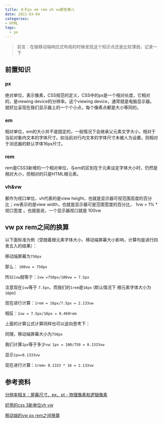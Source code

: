 ```yaml
---
title: 关于px em rem vh vw那些事儿
date: 2022-03-04
categories:
- HTML
tags:
  - px
---
```


> 前言：在做移动端响应式布局的时候发现这个知识点还是比较薄弱，记录一下

## 前置知识

### px

绝对单位，表示像素，CSS规范的定义，CSS中的px是一个相对长度，它相对的，是viewing device的分辨率。这个viewing device，通常就是电脑显示器。就好比呈现在我们显示器上的一个个小点，每个像素点都是大小等同的。

### em

相对单位，em的大小并不是固定的，一般情况下会继承父元素文字大小，相对于当前对象内文本的字体尺寸。如当前对行内文本的字体尺寸未被人为设置，则相对于浏览器的默认字体16px尺寸。

### rem

rem是CSS3新增的一个相对单位，与em的区别在于元素设定字体大小时，仍然是相对大小，但相对的只是HTML根元素。

### vh&vw

都作为视口单位，vh代表的是view height，也就是显示器可视范围高度的百分比；vw表示的是view width，也就是显示器可是范围宽度的百分比， 1vw = 1% * 视口宽度 。也就是说，一个显示器视口就是 100vw

## vw px rem之间的换算

以下面标准为例（受随着根元素字体大小、移动端屏幕大小影响，计算均是进行四舍五入的结果）：

移动端屏幕为`750px`

那么： `100vw = 750px`

所以`1vw`就等于：`1vw =750px/100vw = 7.5px`

注意现在`1vw`等于 `7.5px`，而我们的`1rem`是`16px` (默认情况下 根元素字体大小为`16`px)

现在进行计算：`1rem = 16px/7.5px = 2.133vw`

相反：`1vw = 7.5px/16px = 0.469rem`

上面的计算公式计算同样也可以逆向思考下：

同理，移动端屏幕大小为`750px`

我们计算`1px`等于多少`vw`: `1px = 100/750 = 0.1333vw`

显示`1px=0.1333vw`

现在进行计算：`1rem= 0.1333 * 16 = 2.133vw`

## 参考资料

[分辨率相关：屏幕尺寸、px、pt - 物理像素和逻辑像素](https://github.com/Qingquan-Li/blog/issues/58)

[好用的css 3新单位vh vw](https://pjchender.blogspot.com/2015/04/css-3vh-vw.html)

[移动端的vw px rem之间换算](https://segmentfault.com/a/1190000016047555)
